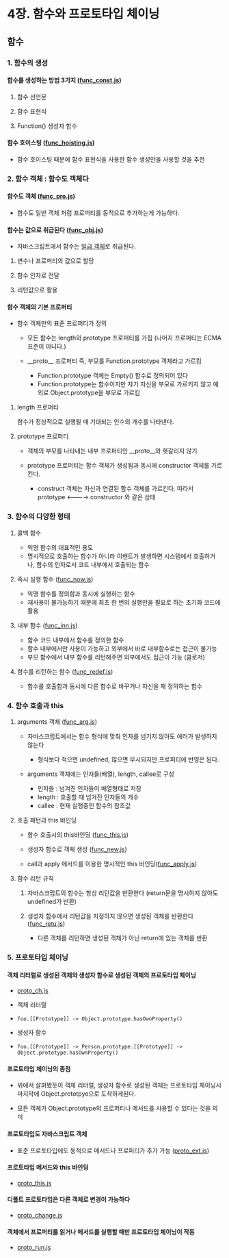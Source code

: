 # 4장. 함수와 프로토타입 체이닝

## 함수

### 1. 함수의 생성

#### 함수를 생성하는 방법 3가지 ([func_const.js]())
1. 함수 선언문

2. 함수 표현식

3.  Function() 생성자 함수

#### 함수 호이스팅 ([func_hoisting.js]())

* 함수 호이스팅 때문에 함수 표현식을 사용한 함수 생성만을 사용할 것을 추천

### 2. 함수 객체 : 함수도 객체다

#### 함수도 객체 ([func_pro.js]())
* 함수도 일반 객체 처럼 프로퍼티를 동적으로 추가하는게 가능하다.

#### 함수는 값으로 취급된다 ([func_obj.js]())
* 자바스크립트에서 함수는 [일급 객체](https://ko.wikipedia.org/wiki/%EC%9D%BC%EA%B8%89_%EA%B0%9D%EC%B2%B4)로 취급된다.

1. 변수나 프로퍼티의 값으로 할당

2. 함수 인자로 전달

3. 리턴값으로 활용

#### 함수 객체의 기본 프로퍼티

* 함수 객체만의 표준 프로퍼티가 정의
     * 모든 함수는 length와 prototype 프로퍼티를 가짐 (나머지 프로퍼티는 ECMA표준이 아니다.)
     
     * \_\_proto\__ 프로퍼티 즉, 부모를 Function.prototype 객체라고 가르킴
        * Function.prototype 객체는 Empty() 함수로 정의되어 있다
        * Function.prototype는 함수이지만 자기 자신을 부모로 가르키지 않고 예외로 Object.prototype을 부모로 가르킴

1. length 프로퍼티

    함수가 정상적으로 실행될 때 기대되는 인수의 개수를 나타낸다.

2. prototype 프로퍼티
    
    * 객체의 부모를 나타내는 내부 프로퍼티인 \__proto\__와 헷갈리지 않기
    
    * prototype 프로퍼티는 함수 객체가 생성됨과 동시에 constructor 객체를 가르킨다.
        * construct 객체는 자신과 연결된 함수 객체를 가르킨다.
        따라서
                prototype <----> constructor
          와 같은 상태 
          
### 3. 함수의 다양한 형태

1. 콜백 함수 
    * 익명 함수의 대표적인 용도
    * 명시적으로 호출하는 함수가 아니라 이벤트가 발생하면 시스템에서 호출하거나, 함수의 인자로서 코드 내부에서 호출되는 함수
    
2. 즉시 실행 함수 ([func_now.js]())
    * 익명 함수를 정의함과 동시에 실행하는 함수
    * 재사용이 불가능하기 때문에 최초 한 번의 실행만을 필요로 하는 초기화 코드에 활용

3. 내부 함수 ([func_inn.js]())
    * 함수 코드 내부에서 함수를 정의한 함수
    * 함수 내부에서만 사용이 가능하고 외부에서 바로 내부함수로는 접근이 불가능
    * 부모 함수에서 내부 함수를 리턴해주면 외부에서도 접근이 가능 (클로저)

4. 함수를 리턴하는 함수 ([func_redef.js]())
    * 함수를 호출함과 동시에 다른 함수로 바꾸거나 자신을 재 정의하는 함수

### 4. 함수 호출과 this

1. arguments 객체 ([func_arg.js]())
    * 자바스크립트에서는 함수 형식에 맞춰 인자를 넘기지 않아도 에러가 발생하지 않는다
        * 형식보다 적으면 undefined, 많으면 무시되지만 프로퍼티에 반영은 된다.
        
    * arguments 객체에는 인자들(배열), length, callee로 구성
        * 인자들 : 넘겨진 인자들이 배열형태로 저장
        * length : 호출할 때 넘겨진 인자들의 개수
        * callee : 현재 실행중인 함수의 참조값
        
2. 호출 패턴과 this 바인딩 
    * 함수 호출시의 this바인딩 ([func_this.js]())
    
    * 생성자 함수로 객체 생성 ([func_new.js]())
    
    * call과 apply 메서드를 이용한 명시적인 this 바인딩([func_apply.js]())
    
3. 함수 리턴 규칙
    1. 자바스크립트의 함수는 항상 리턴값을 반환한다 (return문을 명시하지 않아도 undefined가 반환)
    
    2. 생성자 함수에서 리턴값을 지정하지 않으면 생성된 객체를 반환한다 ([func_retu.js]())
        * 다른 객체를 리턴하면 생성된 객체가 아닌 return에 있는 객체를 반환
        
### 5. 프로토타입 체이닝

#### 객체 리터럴로 생성된 객체와 생성자 함수로 생성된 객체의 프로토타입 체이닝
* [proto_ch.js]()

* 객체 리터럴
*     foo.[[Prototype]] -> Object.prototype.hasOwnProperty()

* 생성자 함수
*     foo.[[Prototype]] -> Person.prototype.[[Prototype]] -> Object.prototype.hasOwnProperty()

#### 프로토타입 체이닝의 종점 
* 위에서 살펴봤듯이 객체 리터럴, 생성자 함수로 생성된 객체는 프로토타입 체이닝시 마지막에 Object.prototpye으로 도착하게된다.

* 모든 객체가 Object.prototype의 프로퍼티나 메서드를 사용할 수 있다는 것을 의미

#### 프로토타입도 자바스크립트 객체
* 표준 프로토타입에도 동적으로 메서드나 프로퍼티가 추가 가능 ([proto_ext.js]())


#### 프로토타입 메서드와 this 바인딩
* [proto_this.js]()


#### 디폴트 프로토타입은 다른 객체로 변경이 가능하다
* [proto_change.js]()


#### 객체에서 프로퍼티를 읽거나 메서드를 실행할 때만 프로토타입 체이닝이 작동
* [proto_run.js]()
